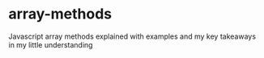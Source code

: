 # array-methods
Javascript array methods explained with examples and  my key takeaways in my little understanding
